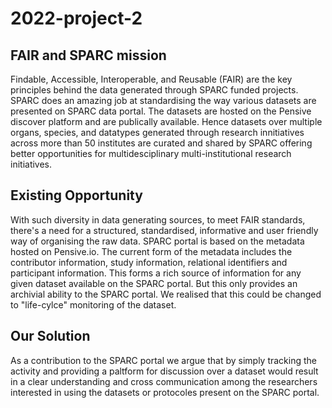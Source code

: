 # 2022-project-2
## FAIR and SPARC mission
 Findable, Accessible, Interoperable, and Reusable (FAIR) are the key principles behind the data generated through SPARC funded projects. SPARC does an amazing job at standardising the way various datasets are presented on SPARC data portal. The datasets are hosted on the Pensive discover platform and are publically available. Hence datasets over multiple organs, species, and datatypes generated through research innitiatives across more than 50 institutes are curated and shared by SPARC offering better opportunities for multidesciplinary multi-institutional research initiatives. 

## Existing Opportunity 
   With such diversity in data generating sources, to meet FAIR standards, there's a need for a structured, standardised, informative and user friendly way of organising the raw data. SPARC portal is based on the metadata hosted on Pensive.io. The current form of the metadata includes the contributor information, study information, relational identifiers and participant information. This forms a rich source of information for any given dataset available on the SPARC portal. But this only provides an archivial ability to the SPARC portal. We realised that this could be changed to "life-cylce" monitoring of the dataset.
   
## Our Solution
As a contribution to the SPARC portal we argue that by simply tracking the activity and providing a paltform for discussion over a dataset would result in a clear understanding and cross communication among the researchers interested in using the datasets or protocoles present on the SPARC portal.  
